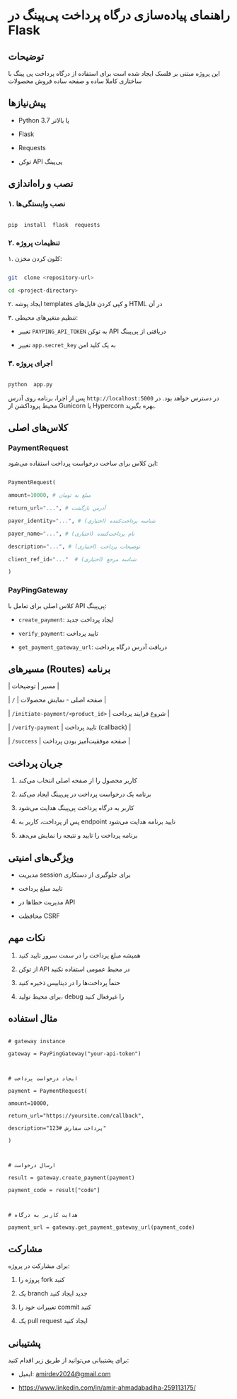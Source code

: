 
# راهنمای پیاده‌سازی درگاه پرداخت پی‌پینگ در Flask

  

## توضیحات

این پروژه مبتنی بر فلسک ایجاد شده است برای استفاده از درگاه پرداخت پی پینگ با ساختاری کاملا ساده و صفحه ساده فروش محصولات

## پیش‌نیازها

- Python 3.7 یا بالاتر

- Flask

- Requests

- توکن API پی‌پینگ

  

## نصب و راه‌اندازی

  

### ۱. نصب وابستگی‌ها

```bash

pip  install  flask  requests

```

  

### ۲. تنظیمات پروژه

۱. کلون کردن مخزن:

```bash

git  clone <repository-url>

cd <project-directory>

```

  

۲. ایجاد پوشه templates و کپی کردن فایل‌های HTML در آن

  

۳. تنظیم متغیرهای محیطی:

- تغییر `PAYPING_API_TOKEN` به توکن API دریافتی از پی‌پینگ

- تغییر `app.secret_key` به یک کلید امن

  

### ۳. اجرای پروژه

```bash

python  app.py

```
 

پس از اجرا، برنامه روی آدرس `http://localhost:5000` در دسترس خواهد بود.
در محیط پروداکشن از Gunicorn یا Hypercorn بهره بگیرید.
  
  

## کلاس‌های اصلی

  

### PaymentRequest

این کلاس برای ساخت درخواست پرداخت استفاده می‌شود:

```python

PaymentRequest(

amount=10000, # مبلغ به تومان

return_url="...", # آدرس بازگشت

payer_identity="...", # شناسه پرداخت‌کننده (اختیاری)

payer_name="...", # نام پرداخت‌کننده (اختیاری)

description="...", # توضیحات پرداخت (اختیاری)

client_ref_id="..."  # شناسه مرجع (اختیاری)

)

```

  

### PayPingGateway

کلاس اصلی برای تعامل با API پی‌پینگ:

-  `create_payment`: ایجاد پرداخت جدید

-  `verify_payment`: تایید پرداخت

-  `get_payment_gateway_url`: دریافت آدرس درگاه پرداخت

  

## مسیرهای (Routes) برنامه

  

| مسیر | توضیحات |



| `/` | صفحه اصلی - نمایش محصولات |

| `/initiate-payment/<product_id>` | شروع فرایند پرداخت |

| `/verify-payment` | تایید پرداخت (callback) |

| `/success` | صفحه موفقیت‌آمیز بودن پرداخت |

  

## جریان پرداخت

  

1. کاربر محصول را از صفحه اصلی انتخاب می‌کند

2. برنامه یک درخواست پرداخت در پی‌پینگ ایجاد می‌کند

3. کاربر به درگاه پرداخت پی‌پینگ هدایت می‌شود

4. پس از پرداخت، کاربر به endpoint تایید برنامه هدایت می‌شود

5. برنامه پرداخت را تایید و نتیجه را نمایش می‌دهد

  

## ویژگی‌های امنیتی

  

- مدیریت session برای جلوگیری از دستکاری

- تایید مبلغ پرداخت

- مدیریت خطاها در API

- محافظت CSRF

  

## نکات مهم

  

1. همیشه مبلغ پرداخت را در سمت سرور تایید کنید

2. از توکن API در محیط عمومی استفاده نکنید

3. حتماً پرداخت‌ها را در دیتابیس ذخیره کنید

4. برای محیط تولید، debug را غیرفعال کنید

  

## مثال استفاده

  

```

# gateway instance

gateway = PayPingGateway("your-api-token")

  

# ایجاد درخواست پرداخت

payment = PaymentRequest(

amount=10000,

return_url="https://yoursite.com/callback",

description="پرداخت سفارش #123"

)

  

# ارسال درخواست

result = gateway.create_payment(payment)

payment_code = result["code"]

  

# هدایت کاربر به درگاه

payment_url = gateway.get_payment_gateway_url(payment_code)

```

  

## مشارکت

برای مشارکت در پروژه:

1. پروژه را fork کنید

2. یک branch جدید ایجاد کنید

3. تغییرات خود را commit کنید

4. یک pull request ایجاد کنید

  

## پشتیبانی

برای پشتیبانی می‌توانید از طریق زیر اقدام کنید:

- ایمیل: amirdev2024@gmail.com

- https://www.linkedin.com/in/amir-ahmadabadiha-259113175/